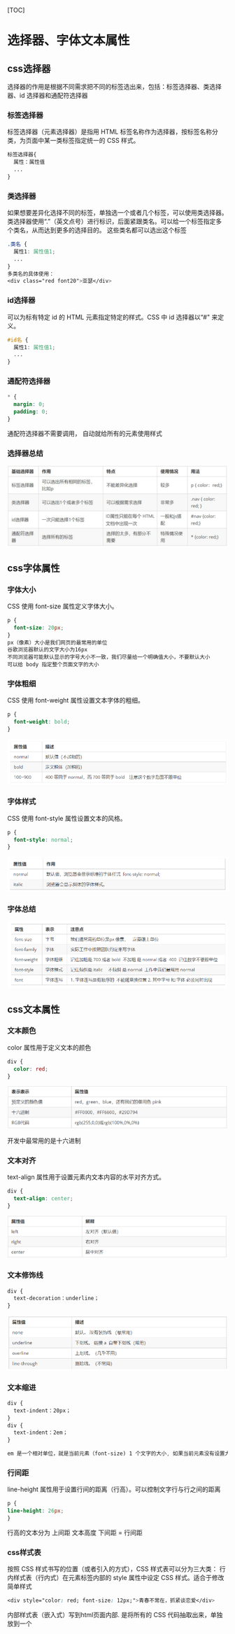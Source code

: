 [TOC]

# 选择器、字体文本属性

## css选择器

选择器的作用是根据不同需求把不同的标签选出来，包括：标签选择器、类选择器、id 选择器和通配符选择器

### 标签选择器

标签选择器（元素选择器）是指用 HTML 标签名称作为选择器，按标签名称分类，为页面中某一类标签指定统一的 CSS 样式。

```css
标签选择器{
  属性：属性值
  ...
}
```

### 类选择器

如果想要差异化选择不同的标签，单独选一个或者几个标签，可以使用类选择器。类选择器使用“.”（英文点号）进行标识，后面紧跟类名。可以给一个标签指定多个类名，从而达到更多的选择目的。 这些类名都可以选出这个标签

```css
.类名 {
  属性1: 属性值1; 
  ...
} 
多类名的具体使用：
<div class="red font20">亚瑟</div>
```

### id选择器

可以为标有特定 id 的 HTML 元素指定特定的样式。CSS 中 id 选择器以“#" 来定义。

```css
#id名 {
  属性1: 属性值1; 
  ...
} 
```

### 通配符选择器

```css
* {
  margin: 0;
  padding: 0;
} 
```

 通配符选择器不需要调用， 自动就给所有的元素使用样式

### 选择器总结

![](images/基础选择器总结.png)

## css字体属性

### 字体大小

CSS 使用 font-size 属性定义字体大小。 

```css
p { 
  font-size: 20px; 
}
px（像素）大小是我们网页的最常用的单位
谷歌浏览器默认的文字大小为16px
不同浏览器可能默认显示的字号大小不一致，我们尽量给一个明确值大小，不要默认大小
可以给 body 指定整个页面文字的大小
```

### 字体粗细

CSS 使用 font-weight 属性设置文本字体的粗细。

```css
p {  
  font-weight: bold; 
}
```

![](images/字体粗细.png)

### 字体样式

CSS 使用 font-style 属性设置文本的风格。

```css
p {  
  font-style: normal;
}
```

![](images/文字倾斜.png)

### 字体总结

![](images/字体总结.png)

## css文本属性

### 文本颜色

color 属性用于定义文本的颜色

```css
div { 
  color: red;
}
```

![](images/颜色值.png)

开发中最常用的是十六进制

### 文本对齐

text-align 属性用于设置元素内文本内容的水平对齐方式。

```css
div { 
  text-align: center;
}
```

![](images/对齐文本.png)

### 文本修饰线

```css
div { 
  text-decoration：underline；
}
```

![](images/修饰文本.png)

### 文本缩进

```css
div { 
  text-indent：20px；
}
div { 
  text-indent：2em；
}
```

```css
em 是一个相对单位，就是当前元素（font-size) 1 个文字的大小, 如果当前元素没有设置大小，则会按照父元素的 1 个文字大小。
```
### 行间距

line-height 属性用于设置行间的距离（行高）。可以控制文字行与行之间的距离

```css
p { 
line-height: 26px;
}
```

行高的文本分为 上间距  文本高度 下间距 = 行间距

### css样式表

按照 CSS 样式书写的位置（或者引入的方式），CSS 样式表可以分为三大类： 
行内样式表（行内式）在元素标签内部的 style 属性中设定 CSS 样式。适合于修改简单样式

```css
<div style="color: red; font-size: 12px;">青春不常在，抓紧谈恋爱</div>
```
内部样式表（嵌入式）写到html页面内部. 是将所有的 CSS 代码抽取出来，单独放到一个 <style> 标签中
```css
<style>
div {
  color: red;
  font-size: 12px;
}
</style>
<style> 标签理论上可以放在 HTML 文档的任何地方，但一般会放在文档的<head>标签中
```
外部样式表（链接式）样式单独写到CSS 文件中，之后把CSS文件引入到 HTML 页面中使用
       1. 新建一个后缀名为 .css 的样式文件，把所有 CSS 代码都放入此文件中。
       2. 在 HTML 页面中，使用<link> 标签引入这个文件。

    <link rel="stylesheet"  href="css文件路径">
